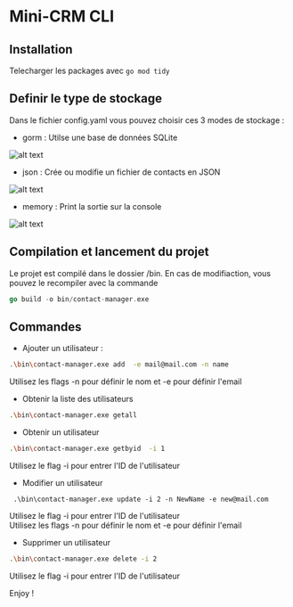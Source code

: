 
# Mini-CRM CLI 

## Installation 
Telecharger les packages avec
 ```go mod tidy``` 

## Definir le type de stockage 
Dans le fichier config.yaml vous pouvez choisir ces 3 modes de stockage : 
- gorm : Utilse une base de données SQLite


![alt text](gorm.png)

- json : Crée ou modifie un fichier de contacts en JSON 

![alt text](json.png)
- memory : Print la sortie sur la console 

![alt text](memory.png)


## Compilation et lancement du projet 

Le projet est compilé dans le dossier /bin. En cas de modifiaction, vous pouvez le recompiler avec la commande 

```go
go build -o bin/contact-manager.exe
```

## Commandes


* Ajouter un utilisateur : 

 ```bash
 .\bin\contact-manager.exe add  -e mail@mail.com -n name 
```
Utilisez les flags -n pour définir le nom et -e pour définir l'email


* Obtenir la liste des utilisateurs  
 ```bash
.\bin\contact-manager.exe getall
```

* Obtenir un utilisateur 

```bash
.\bin\contact-manager.exe getbyid  -i 1
```
Utilisez le flag -i pour entrer l'ID de l'utilisateur 

* Modifier un utilisateur 
```
 .\bin\contact-manager.exe update -i 2 -n NewName -e new@mail.com
```
Utilisez le flag -i pour entrer l'ID de l'utilisateur \
Utilisez les flags -n pour définir le nom et -e pour définir l'email

* Supprimer un utilisateur 
```bash 
.\bin\contact-manager.exe delete -i 2
```
Utilisez le flag -i pour entrer l'ID de l'utilisateur 

Enjoy ! 